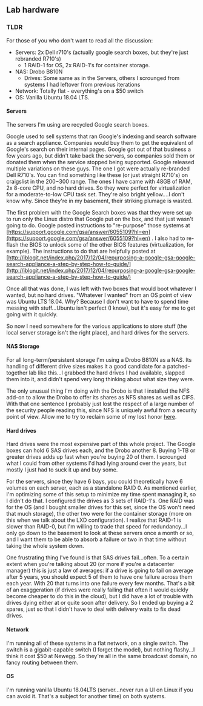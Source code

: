 ## Lab hardware

### TLDR

For those of you who don't want to read all the discussion:
 * Servers: 2x Dell r710's (actually google search boxes, but they're just rebranded R710's)
   * 1 RAID-1 for OS, 2x RAID-1's for container storage.
 * NAS: Drobo B810N
   * Drives: Some same as in the Servers, others I scrounged from systems I had leftover from previous iterations
 * Network: Totally flat - everything's on a $50 switch
 * OS: Vanilla Ubuntu 18.04 LTS.

#### Servers

The servers I'm using are recycled Google search boxes. 

Google used to sell systems that ran Google's indexing and search software as a search appliance. 
Companies would buy them to get the equivalent of Google's search on their internal pages. Google 
got out of that business a few years ago, but didn't take back the servers, so companies sold them or 
donated them when the service stopped being supported.  Google released multiple variations on these guys. 
The one I got were actually re-branded Dell R710's. You can find something like these (or just straight R710's) on 
craigslist in the $200-$300 range. The ones I have came with 48GB of RAM, 2x 8-core CPU, and no hard drives. So 
they were perfect for virtualization for a moderate-to-low CPU task set. They're also bright yellow....I don't know 
why. Since they're in my basement, their striking plumage is wasted.

The first problem with the Google Search boxes was that they were set up to run only the Linux distro that Google put 
on the box, and that just wasn't going to do. Google posted instructions to "re-purpose" those systems at 
[https://support.google.com/gsa/answer/6055109?hl=en](https://support.google.com/gsa/answer/6055109?hl=en) . I also had
to re-flash the BIOS to unlock some of the other BIOS features (virtualization, for example). The instructions
to do that are helpfully posted at 
[http://iblogit.net/index.php/2017/12/04/repurposing-a-google-gsa-google-search-appliance-a-step-by-step-how-to-guide/](http://iblogit.net/index.php/2017/12/04/repurposing-a-google-gsa-google-search-appliance-a-step-by-step-how-to-guide/) 

Once all that was done, I was left with two boxes that would boot whatever I wanted, but no hard drives. "Whatever I 
wanted" from an OS point of view was Ubuntu LTS 18.04. Why? Because I don't want to have to spend time messing with
stuff...Ubuntu isn't perfect (I know), but it's easy for me to get going with it quickly.

So now I need somewhere for the various applications to store stuff (the local server storage isn't the right place),
and hard drives for the servers.

#### NAS Storage

For all long-term/persistent storage I'm using a Drobo B810N as a NAS. Its handling of different drive sizes makes it a 
good candidate for a patched-together lab like this...I grabbed the hard drives I had available, slapped them into it, 
and didn't spend very long thinking about what size they were.

The only unusual thing I'm doing with the Drobo is that I installed the NFS add-on to allow the Drobo to offer its 
shares as NFS shares as well as CIFS. With that one sentence I probably just lost the respect of a large number of the 
security people reading this, since NFS is uniquely awful from a security point of view. Allow me to try to reclaim 
some of my lost honor [here](NFS.md).


#### Hard drives

Hard drives were the most expensive part of this whole project. The Google boxes can hold 6 SAS drives each, 
and the Drobo another 8. Buying 1-TB or greater drives adds up fast when you're buying 20 of them. I scrounged what I
could from other systems I'd had lying around over the years, but mostly I just had to suck it up and buy some.

For the servers, since they have 6 bays, you could theoretically have 6 volumes on each server, each as a standalone 
RAID 0. As mentioned earlier, I'm optimizing some of this setup to minimize my time spent managing it, so I didn't do
that. I configured the drives as 3 sets of RAID-1's. One RAID was for the OS (and I bought smaller drives for this set, 
since the OS won't need that much storage), the other two were for the container storage (more on this when we talk about
 the LXD configuration). I realize that RAID-1 is slower than RAID-0, but I'm willing to trade that speed for 
redundancy...I only go down to the basement to look at these servers once a month or so, and I want them to be able to 
absorb a failure or two in that time without taking the whole system down.

One frustrating thing I've found is that SAS drives fail...often. To a certain extent when you're talking about 20 (or
more if you're a datacenter manager) this is just a law of averages: if a drive is going to fail on average after 5 
years, you should expect 5 of them to have one failure across them each year. With 20 that turns into one failure every
few months. That's a bit of an exaggeration (if drives were really failing that often it would quickly become cheaper
to do this in the cloud), but I did have a lot of trouble with drives dying either at or quite soon after delivery. 
So I ended up buying a 2 spares, just so that I didn't have to deal with delivery waits to fix dead drives.


#### Network

I'm running all of these systems in a flat network, on a single switch. The switch is a gigabit-capable switch
(I forget the model), but nothing flashy...I think it cost $50 at Newegg. So they're all in the same broadcast domain,
no fancy routing between them.

#### OS

I'm running vanilla Ubuntu 18.04LTS (server...never run a UI on Linux if you can avoid it. That's a subject for another 
time) on both systems.